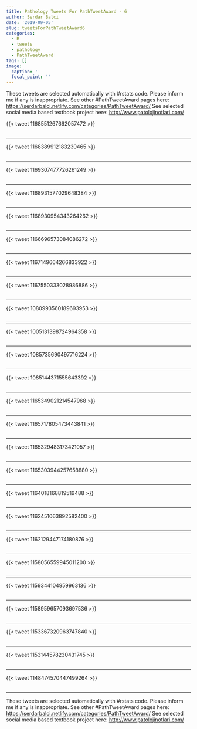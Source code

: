 ```yaml
---
title: Pathology Tweets For PathTweetAward - 6
author: Serdar Balci
date: '2019-09-05'
slug: tweetsForPathTweetAward6
categories:
  - R
  - tweets
  - pathology
  - PathTweetAward
tags: []
image:
  caption: ''
  focal_point: ''
---
```



These tweets are selected automatically with #rstats code. Please inform me if any is inappropriate.
See other #PathTweetAward pages here: https://serdarbalci.netlify.com/categories/PathTweetAward/ 
See selected social media based textbook project here: http://www.patolojinotlari.com/

{{< tweet 1168551267662057472 >}}
<br>
<br>
<hr>
{{< tweet 1168389912183230465 >}}
<br>
<br>
<hr>
{{< tweet 1169307477726261249 >}}
<br>
<br>
<hr>
{{< tweet 1168931577029648384 >}}
<br>
<br>
<hr>
{{< tweet 1168930954343264262 >}}
<br>
<br>
<hr>
{{< tweet 1166696573084086272 >}}
<br>
<br>
<hr>
{{< tweet 1167149664266833922 >}}
<br>
<br>
<hr>
{{< tweet 1167550333028986886 >}}
<br>
<br>
<hr>
{{< tweet 1080993560189693953 >}}
<br>
<br>
<hr>
{{< tweet 1005131398724964358 >}}
<br>
<br>
<hr>
{{< tweet 1085735690497716224 >}}
<br>
<br>
<hr>
{{< tweet 1085144371555643392 >}}
<br>
<br>
<hr>
{{< tweet 1165349021214547968 >}}
<br>
<br>
<hr>
{{< tweet 1165717805473443841 >}}
<br>
<br>
<hr>
{{< tweet 1165329483173421057 >}}
<br>
<br>
<hr>
{{< tweet 1165303944257658880 >}}
<br>
<br>
<hr>
{{< tweet 1164018168819519488 >}}
<br>
<br>
<hr>
{{< tweet 1162451063892582400 >}}
<br>
<br>
<hr>
{{< tweet 1162129447174180876 >}}
<br>
<br>
<hr>
{{< tweet 1158056559945011200 >}}
<br>
<br>
<hr>
{{< tweet 1159344104959963136 >}}
<br>
<br>
<hr>
{{< tweet 1158959657093697536 >}}
<br>
<br>
<hr>
{{< tweet 1153367320963747840 >}}
<br>
<br>
<hr>
{{< tweet 1153144578230431745 >}}
<br>
<br>
<hr>
{{< tweet 1148474570447499264 >}}
<br>
<br>
<hr>


These tweets are selected automatically with #rstats code. Please inform me if any is inappropriate.
See other #PathTweetAward pages here: https://serdarbalci.netlify.com/categories/PathTweetAward/ 
See selected social media based textbook project here: http://www.patolojinotlari.com/
